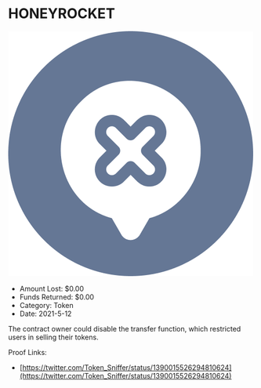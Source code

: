 # HONEYROCKET
![HONEYROCKET](/rektimages/HONEYROCKET.png)
- Amount Lost: $0.00
- Funds Returned: $0.00
- Category: Token
- Date: 2021-5-12

The contract owner could disable the transfer function, which restricted users in selling their tokens.  
  



Proof Links:
- [https://twitter.com/Token_Sniffer/status/1390015526294810624](https://twitter.com/Token_Sniffer/status/1390015526294810624)



